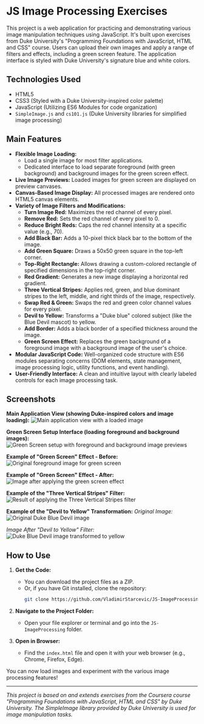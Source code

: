 # JS Image Processing Exercises

This project is a web application for practicing and demonstrating various image manipulation techniques using JavaScript. It's built upon exercises from Duke University's "Programming Foundations with JavaScript, HTML and CSS" course. Users can upload their own images and apply a range of filters and effects, including a green screen feature. The application interface is styled with Duke University's signature blue and white colors.

## Technologies Used

*   HTML5
*   CSS3 (Styled with a Duke University-inspired color palette)
*   JavaScript (Utilizing ES6 Modules for code organization)
*   `SimpleImage.js` and `cs101.js` (Duke University libraries for simplified image processing)

## Main Features

*   **Flexible Image Loading:**
    *   Load a single image for most filter applications.
    *   Dedicated interface to load separate foreground (with green background) and background images for the green screen effect.
*   **Live Image Previews:** Loaded images for green screen are displayed on preview canvases.
*   **Canvas-Based Image Display:** All processed images are rendered onto HTML5 canvas elements.
*   **Variety of Image Filters and Modifications:**
    *   **Turn Image Red:** Maximizes the red channel of every pixel.
    *   **Remove Red:** Sets the red channel of every pixel to 0.
    *   **Reduce Bright Reds:** Caps the red channel intensity at a specific value (e.g., 70).
    *   **Add Black Bar:** Adds a 10-pixel thick black bar to the bottom of the image.
    *   **Add Green Square:** Draws a 50x50 green square in the top-left corner.
    *   **Top-Right Rectangle:** Allows drawing a custom-colored rectangle of specified dimensions in the top-right corner.
    *   **Red Gradient:** Generates a new image displaying a horizontal red gradient.
    *   **Three Vertical Stripes:** Applies red, green, and blue dominant stripes to the left, middle, and right thirds of the image, respectively.
    *   **Swap Red & Green:** Swaps the red and green color channel values for every pixel.
    *   **Devil to Yellow:** Transforms a "Duke blue" colored subject (like the Blue Devil mascot) to yellow.
    *   **Add Border:** Adds a black border of a specified thickness around the image.
    *   **Green Screen Effect:** Replaces the green background of a foreground image with a background image of the user's choice.
*   **Modular JavaScript Code:** Well-organized code structure with ES6 modules separating concerns (DOM elements, state management, image processing logic, utility functions, and event handling).
*   **User-Friendly Interface:** A clean and intuitive layout with clearly labeled controls for each image processing task.

## Screenshots

**Main Application View (showing Duke-inspired colors and image loading):**
![Main application view with a loaded image](./screenshots/main_view.png)

**Green Screen Setup Interface (loading foreground and background images):**
![Green Screen setup with foreground and background image previews](./screenshots/green_screen_setup.png)

**Example of "Green Screen" Effect - Before:**
![Original foreground image for green screen](./screenshots/before.png)

**Example of "Green Screen" Effect - After:**
![Image after applying the green screen effect](./screenshots/after.png)

**Example of the "Three Vertical Stripes" Filter:**
![Result of applying the Three Vertical Stripes filter](./screenshots/three_stripes_effect.png)

**Example of the "Devil to Yellow" Transformation:**
*Original Image:*
![Original Duke Blue Devil image](./screenshots/devil_org.png)

*Image After "Devil to Yellow" Filter:*
![Duke Blue Devil image transformed to yellow](./screenshots/devil_yellow.png)

## How to Use

1.  **Get the Code:**
    *   You can download the project files as a ZIP.
    *   Or, if you have Git installed, clone the repository:
        ```bash
        git clone https://github.com/VladimirStarcevic/JS-ImageProcessing.git 
        ```
        
2.  **Navigate to the Project Folder:**
    *   Open your file explorer or terminal and go into the `JS-ImageProcessing` folder.
3.  **Open in Browser:**
    *   Find the `index.html` file and open it with your web browser (e.g., Chrome, Firefox, Edge).

You can now load images and experiment with the various image processing features!

---
*This project is based on and extends exercises from the Coursera course "Programming Foundations with JavaScript, HTML and CSS" by Duke University. The SimpleImage library provided by Duke University is used for image manipulation tasks.*
